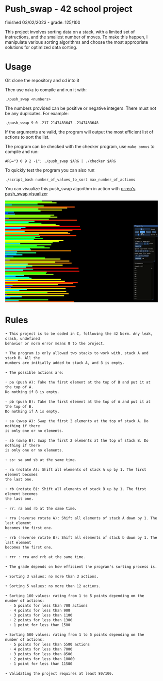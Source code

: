 # Push_swap - 42 school project
finished 03/02/2023 - grade: 125/100

This project involves sorting data on a stack, with a limited set of instructions, and the smallest number of moves. To make this happen, I manipulate various sorting algorithms and choose the most appropriate solutions for optimized data sorting.

# Usage

Git clone the repository and cd into it

Then use ```make``` to compile and run it with:

```shell
./push_swap <numbers>
```

The numbers provided can be positive or negative integers. There must not be any duplicates. For example:

```shell
./push_swap 9 0 -217 2147483647 -2147483648
```

If the arguments are valid, the program will output the most efficient list of actions to sort the list.

The program can be checked with the checker program, use ```make bonus``` to compile and run:

```shell
ARG="3 0 9 2 -1"; ./push_swap $ARG | ./checker $ARG
```

To quickly test the program you can also run:

```shell
./script_bash number_of_values_to_sort max_number_of_actions
```

You can visualize this push_swap algorithm in action with [o-reo's push_swap visualizer](https://github.com/o-reo/push_swap_visualizer)

![Push_swap visualization by mcombeau](https://github.com/mcombeau/push_swap/blob/main/subject/push_swap_visualization.gif)

# Rules
```
• This project is to be coded in C, following the 42 Norm. Any leak, crash, undefined
behavior or norm error means 0 to the project.

• The program is only allowed two stacks to work with, stack A and stack B. All the
numbers are initially added to stack A, and B is empty.

• The possible actions are:

◦ pa (push A): Take the first element at the top of B and put it at the top of A.
Do nothing if B is empty.

◦ pb (push B): Take the first element at the top of A and put it at the top of B.
Do nothing if A is empty.

◦ sa (swap A): Swap the first 2 elements at the top of stack A. Do nothing if there
is only one or no elements.

◦ sb (swap B): Swap the first 2 elements at the top of stack B. Do nothing if there
is only one or no elements.

◦ ss: sa and sb at the same time.

◦ ra (rotate A): Shift all elements of stack A up by 1. The first element becomes
the last one.

◦ rb (rotate B): Shift all elements of stack B up by 1. The first element becomes
the last one.

◦ rr: ra and rb at the same time.

◦ rra (reverse rotate A): Shift all elements of stack A down by 1. The last element
becomes the first one.

◦ rrb (reverse rotate B): Shift all elements of stack b down by 1. The last element
becomes the first one.

◦ rrr : rra and rrb at the same time.

• The grade depends on how efficient the program's sorting process is.

• Sorting 3 values: no more than 3 actions.

• Sorting 5 values: no more than 12 actions.

• Sorting 100 values: rating from 1 to 5 points depending on the number of actions:
  ◦ 5 points for less than 700 actions
  ◦ 4 points for less than 900
  ◦ 3 points for less than 1100
  ◦ 2 points for less than 1300
  ◦ 1 point for less than 1500

• Sorting 500 values: rating from 1 to 5 points depending on the number of actions:
  ◦ 5 points for less than 5500 actions
  ◦ 4 points for less than 7000
  ◦ 3 points for less than 8500
  ◦ 2 points for less than 10000
  ◦ 1 point for less than 11500

• Validating the project requires at least 80/100.
```
